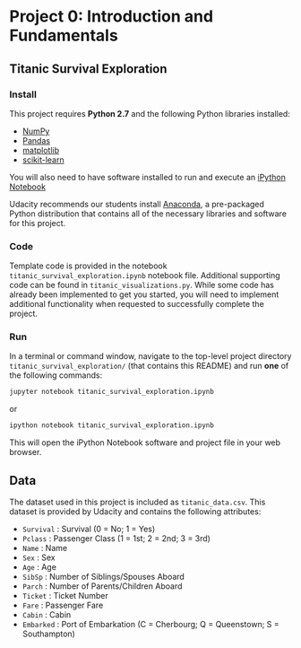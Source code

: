 # Project 0: Introduction and Fundamentals
## Titanic Survival Exploration

### Install

This project requires **Python 2.7** and the following Python libraries installed:

- [NumPy](http://www.numpy.org/)
- [Pandas](http://pandas.pydata.org)
- [matplotlib](http://matplotlib.org/)
- [scikit-learn](http://scikit-learn.org/stable/)

You will also need to have software installed to run and execute an [iPython Notebook](http://ipython.org/notebook.html)

Udacity recommends our students install [Anaconda](https://www.continuum.io/downloads), a pre-packaged Python distribution that contains all of the necessary libraries and software for this project.

### Code

Template code is provided in the notebook `titanic_survival_exploration.ipynb` notebook file. Additional supporting code can be found in `titanic_visualizations.py`. While some code has already been implemented to get you started, you will need to implement additional functionality when requested to successfully complete the project.

### Run

In a terminal or command window, navigate to the top-level project directory `titanic_survival_exploration/` (that contains this README) and run **one** of the following commands:

```bash
jupyter notebook titanic_survival_exploration.ipynb
```
or
```bash
ipython notebook titanic_survival_exploration.ipynb
```

This will open the iPython Notebook software and project file in your web browser.

## Data

The dataset used in this project is included as `titanic_data.csv`. This dataset is provided by Udacity and contains the following attributes:

- `Survival` : Survival (0 = No; 1 = Yes)
- `Pclass` : Passenger Class (1 = 1st; 2 = 2nd; 3 = 3rd)
- `Name` : Name
- `Sex` : Sex
- `Age` : Age
- `SibSp` : Number of Siblings/Spouses Aboard
- `Parch` : Number of Parents/Children Aboard
- `Ticket` : Ticket Number
- `Fare` : Passenger Fare
- `Cabin` : Cabin
- `Embarked` : Port of Embarkation (C = Cherbourg; Q = Queenstown; S = Southampton)
